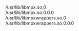 /usr/lib/libmpx.so.0  
/usr/lib/libmpx.so.0.0.0  
/usr/lib/libmpxwrappers.so.0  
/usr/lib/libmpxwrappers.so.0.0.0  
